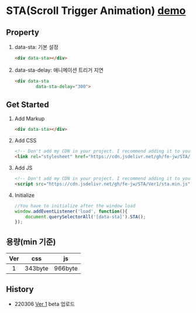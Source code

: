 # STA(Scroll Trigger Animation) [demo](https://fe-jw.github.io/STA)

## Property
1. data-sta: 기본 설정
	```html
	<div data-sta></div>
	```

2. data-sta-delay: 애니메이션 트리거 지연
	```html
	<div data-sta
			data-sta-delay="300">
	```

## Get Started
1. Add Markup
	```html
	<div data-sta></div>
	```

2. Add CSS
	```html
	<!-- Don't add my CDN in your project. I recommend adding it to your CDN -->
	<link rel="stylesheet" href="https://cdn.jsdelivr.net/gh/fe-jw/STA/Ver1/sta.min.css">
	```

3. Add JS
	```html
	<!-- Don't add my CDN in your project. I recommend adding it to your CDN -->
	<script src="https://cdn.jsdelivr.net/gh/fe-jw/STA/Ver1/sta.min.js"></script>
	```

4. Initialize
	```javascript
	//You have to initialize after the window load
	window.addEventListener('load', function(){
		document.querySelectorAll('[data-sta]').STA();
	});
	```

## 용량(min 기준)
|Ver|css|js|
|:------:|:---:|:---:|
|1|343byte|966byte|

## History
- 220306 [Ver 1](https://fe-jw.github.io/STA/Ver1) beta 업로드